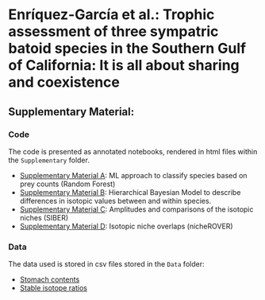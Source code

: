 # Enríquez-García et al.: Trophic assessment of three sympatric batoid species in the Southern Gulf of California: It is all about sharing and coexistence

## Supplementary Material:

### Code

The code is presented as annotated notebooks, rendered in html files within the `Supplementary` folder.

- [Supplementary Material A](https://htmlpreview.github.io/?https://github.com/ArturoBell/01072022/blob/main/Supplementary/Supplementary_A.html): ML approach to classify species based on prey counts (Random Forest)
- [Supplementary Material B](https://htmlpreview.github.io/?https://github.com/ArturoBell/01072022/blob/main/Supplementary/Supplementary_B.html): Hierarchical Bayesian Model to describe differences in isotopic values between and within species.
- [Supplementary Material C](https://htmlpreview.github.io/?https://github.com/ArturoBell/01072022/blob/main/Supplementary/Supplementary_C.html): Amplitudes and comparisons of the isotopic niches (SIBER)
- [Supplementary Material D](https://htmlpreview.github.io/?https://github.com/ArturoBell/01072022/blob/main/Supplementary/Supplementary_D.html): Isotopic niche overlaps (nicheROVER)

### Data

The data used is stored in csv files stored in the `Data` folder:

- [Stomach contents](https://github.com/ArturoBell/01072022/Data/stomach_w.csv)
- [Stable isotope ratios](https://github.com/ArturoBell/01072022/Data/glm.csv)


